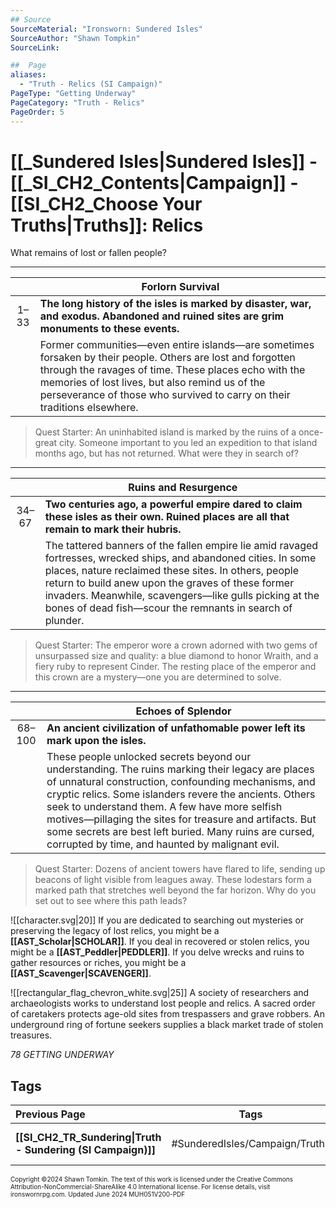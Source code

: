 ```yaml
---
## Source
SourceMaterial: "Ironsworn: Sundered Isles"
SourceAuthor: "Shawn Tompkin"
SourceLink: 

##  Page
aliases: 
  - "Truth - Relics (SI Campaign)"
PageType: "Getting Underway"
PageCategory: "Truth - Relics"
PageOrder: 5
---
```

# [[_Sundered Isles|Sundered Isles]] - [[_SI_CH2_Contents|Campaign]] - [[SI_CH2_Choose Your Truths|Truths]]: Relics
What remains of lost or fallen people?

---

|  | Forlorn Survival |
|:---:| --- |
| 1–33 | **The long history of the isles is marked by disaster, war, and exodus. Abandoned and ruined sites are grim monuments to these events.** |
|  | Former communities—even entire islands—are sometimes forsaken by their people. Others are lost and forgotten through the ravages of time. These places echo with the memories of lost lives, but also remind us of the perseverance of those who survived to carry on their traditions elsewhere. |

> Quest Starter: An uninhabited island is marked by the ruins of a once-great city. Someone important to you led an expedition to that island months ago, but has not returned. What were they in search of?

---

|  | Ruins and Resurgence |
|:---:| --- |
| 34–67 | **Two centuries ago, a powerful empire dared to claim these isles as their own. Ruined places are all that remain to mark their hubris.** |
|  | The tattered banners of the fallen empire lie amid ravaged fortresses, wrecked ships, and abandoned cities. In some places, nature reclaimed these sites. In others, people return to build anew upon the graves of these former invaders. Meanwhile, scavengers—like gulls picking at the bones of dead fish—scour the remnants in search of plunder. |

> Quest Starter: The emperor wore a crown adorned with two gems of unsurpassed size and quality: a blue diamond to honor Wraith, and a fiery ruby to represent Cinder. The resting place of the emperor and this crown are a mystery—one you are determined to solve.

___

|  | Echoes of Splendor |
|:---:| --- |
| 68–100 | **An ancient civilization of unfathomable power left its mark upon the isles.** |
|  | These people unlocked secrets beyond our understanding. The ruins marking their legacy are places of unnatural construction, confounding mechanisms, and cryptic relics. Some islanders revere the ancients. Others seek to understand them. A few have more selfish motives—pillaging the sites for treasure and artifacts. But some secrets are best left buried. Many ruins are cursed, corrupted by time, and haunted by malignant evil. |

> Quest Starter: Dozens of ancient towers have flared to life, sending up beacons of light visible from leagues away. These lodestars form a marked path that stretches well beyond the far horizon. Why do you set out to see where this path leads?

![[character.svg|20]] If you are dedicated to searching out mysteries or preserving the legacy of lost relics, you might be a **[[AST_Scholar|SCHOLAR]]**. If you deal in recovered or stolen relics, you might be a **[[AST_Peddler|PEDDLER]]**. If you delve wrecks and ruins to gather resources or riches, you might be a **[[AST_Scavenger|SCAVENGER]]**.

![[rectangular_flag_chevron_white.svg|25]] A society of researchers and archaeologists works to understand lost people and relics. A sacred order of caretakers protects age-old sites from trespassers and grave robbers. An underground ring of fortune seekers supplies a black market trade of stolen treasures.

*78 GETTING UNDERWAY* 

## Tags

| Previous Page | Tags | Next Page |
| :--- | :---: | ---: |
| **[[SI_CH2_TR_Sundering\|Truth - Sundering (SI Campaign)]]** | #SunderedIsles/Campaign/Truths | **[[SI_CH2_TR_Modern Era\|Truth - Modern Era (SI Campaign)]]** |

<font size=-2>Copyright ©2024 Shawn Tomkin. The text of this work is licensed under the Creative Commons Attribution-NonCommercial-ShareAlike 4.0 International license. For license details, visit ironswornrpg.com. Updated June 2024 MUH051V200-PDF</font>